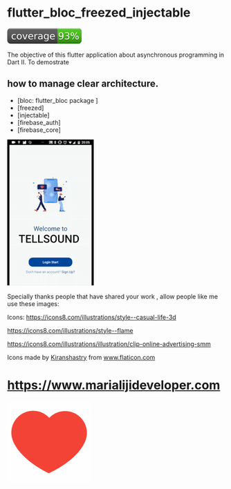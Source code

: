 # flutter_bloc_freezed_injectable

![Coverage](./coverage_badge.svg?sanitize=true)

The objective of this flutter application about asynchronous programming in Dart II.
To demostrate 
## how to manage clear architecture.
 
 - [bloc: flutter_bloc package ] 
 - [freezed]
 - [injectable]
 - [firebase_auth]
 - [firebase_core]


  
  

![Output sample](video.gif)



Specially thanks people  that have shared your work , allow people like me use these images:

Icons:
https://icons8.com/illustrations/style--casual-life-3d 

https://icons8.com/illustrations/style--flame

https://icons8.com/illustrations/illustration/clip-online-advertising-smm

<div>Icons made by <a href="https://www.flaticon.com/authors/kiranshastry" title="Kiranshastry">Kiranshastry</a> from <a href="https://www.flaticon.com/" title="Flaticon">www.flaticon.com</a></div>




# https://www.marialijideveloper.com
![Output sample](icons8-heart.gif)



